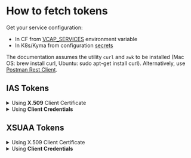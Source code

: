 # How to fetch tokens
Get your service configuration:
- In CF from [VCAP_SERVICES](https://docs.cloudfoundry.org/devguide/deploy-apps/environment-variable.html#VCAP-SERVICES) environment variable
- In K8s/Kyma from configuration [secrets](https://kubernetes.io/docs/concepts/configuration/secret/)

The documentation assumes the utility `curl` and `awk` to be installed (Mac OS: brew install curl, Ubuntu: sudo apt-get install curl). Alternatively, use [Postman Rest Client](https://www.postman.com/downloads/).

## IAS Tokens
<details>
  <summary>Using <b>X.509</b> Client Certificate</summary>
  
1. Store the `certificate` and `key` from your service configuration in separate files in [PEM](https://www.ssl.com/guide/pem-der-crt-and-cer-x-509-encodings-and-conversions/#ftoc-heading-1) format.
   >❗ In case you experience invalid PEM file errors, \\n characters might have to be replaced by newlines \n to have the PEM in the correct format.
   > ```shell script    
   > awk '{gsub(/\\n/,"\n")}1' <file>.pem
   >  ```
 
2. Fetch the token using:

    <details>
      <summary>curl command</summary>
        
    ❗Replace the `<<>>` placeholders with the values from the service configuration.
    ```shell script
    curl --cert certificate.pem --key key.pem -XPOST <<credentials.url>>/oauth2/token \
      -d 'grant_type=password&client_id=<<credentials.clientid>>&username=<<your ias user>>&password=<<your ias password>>'
    ```
    </details>
    <details>
       <summary>Postman</summary>
            
    1. In Postman navigate to Settings -> Certificates, click on "Add Certificate" and provide the certificate and key `PEM` files and host name.
       <br>![](./postman-mtls.png)
    2. Import [Postman Collection](./IAS_XSUAA_token_fetch.postman_collection.json). For more info on how to import it in the Postman see [learning.postman.com](https://learning.postman.com/docs/getting-started/importing-and-exporting-data/#importing-postman-data)
    3. Fill in the corresponding ias_* Postman variables
       <br>![](./postman-variables.png)
    4. Open the 'IAS Token | pswd grant' Postman Collection and send the request
    </details>
</details> 
<details>
  <summary>Using <b>Client Credentials</b></summary>

1. Fetch the token using:
    <details>
        <summary>curl command</summary>
        
    ❗Replace the `<<>>` placeholders with the values from the service configuration.
    ```shell script   
    curl -XPOST -u '<<credentials.clientid>>:<<credentials.clientsecret>>' https://<<credentials.url>>/oauth2/token \
         -d 'grant_type=password&username=<<your ias user>>&password=<<your ias password>>'
    ```
    </details>
    <details>
        <summary>Postman</summary>
        
    1. Import [Postman Collection](./IAS_XSUAA_token_fetch.postman_collection.json). For more info how to import it in Postman see [learning.postman.com](https://learning.postman.com/docs/getting-started/importing-and-exporting-data/#importing-postman-data)
    2. Fill in the corresponding ias_* Postman variables
       <br>![](./postman-variables.png)
    3. Open the 'Ias Token | pswd grant' Postman Collection and send the request
    </details>
</details>
  
## XSUAA Tokens
<details>
   <summary>Using X.509 Client Certificate</summary>

1. Store the `certificate` and `key` from your service configuration in separate files in [PEM](https://www.ssl.com/guide/pem-der-crt-and-cer-x-509-encodings-and-conversions/#ftoc-heading-1) format.
   > ❗ In case you experience invalid PEM file errors, \\n characters might have to be replaced by newlines \n to have the PEM in the correct format.
   > ```shell script
   > awk '{gsub(/\\n/,"\n")}1' <file>.pem
   > ```
2. Fetch the token using:
   <details>
      <summary>curl command</summary>
        
      ❗Replace the `<<>>` placeholders with the values from the service configuration.
      ```shell
      curl --cert certificate.pem --key key.pem \
      -X POST <<credentials.certurl>>/oauth/token \
      -H 'Content-Type: application/x-www-form-urlencoded' \
      --data-urlencode 'client_id=<<credentials.clientid>>' \
      --data-urlencode 'grant_type=password' \
      --data-urlencode 'username=<<username in xsuaa tenant>>' \
      --data-urlencode 'password=<<xsuaa password>>'
      ```
    </details>
    <details>
        <summary>Postman</summary>
    
    1. In Postman navigate to Settings -> Certificates, click on "Add Certificate" and provide the certificate and key `PEM` files and host name.
       <br>![](./postman-mtls.png)
    2. Import [Postman Collection](./IAS_XSUAA_token_fetch.postman_collection.json). For more info on how to import it in the Postman see [learning.postman.com](https://learning.postman.com/docs/getting-started/importing-and-exporting-data/#importing-postman-data)
    3. Fill in the corresponding xsuaa_* Postman variables
       <br>![](./postman-variables.png)
    4. Open the 'Xsuaa Token | pswd grant mTLS' Postman Collection and send the request
    </details>
</details>
<details>
   <summary>Using <b>Client Credentials</b></summary>
   
1. Fetch the token using:    
   <details>
     <summary>curl command</summary>
             
   ❗Replace the `<<>>` placeholders with the values from the service configuration.
   ```shell
   curl \
   -X POST <<credentials.url>>/oauth/token \
   -H 'Content-Type: application/x-www-form-urlencoded' \
   --data-urlencode 'client_id=<<credentials.clientid>>' \
   --data-urlencode 'client_secret=<<credentials.clientsecret>>' \
   --data-urlencode 'grant_type=password' \
   --data-urlencode 'username=<<username in xsuaa tenant>>' \
   --data-urlencode 'password=<<xsuaa password>>'
   ```
   </details>
   <details>
       <summary>Postman</summary>
       
   1. Import [Postman Collection](./IAS_XSUAA_token_fetch.postman_collection.json). For more info how to import it in Postman see [learning.postman.com](https://learning.postman.com/docs/getting-started/importing-and-exporting-data/#importing-postman-data)
   2. Fill in the corresponding xsuaa_* Postman variables
      <br>![](./postman-variables.png)
   3. Open the 'Xsuaa Token | pswd grant' Postman Collection and send the request
   </details>
</details>
